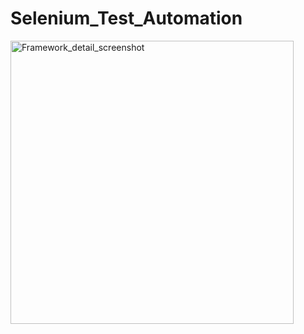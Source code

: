 # Selenium_Test_Automation
<img width="453" alt="Framework_detail_screenshot" src="https://github.com/nitin1712/Selenium_Test_Automation/assets/7940107/1c46a3f8-590c-48e6-831c-f5e55dfa6a41">
